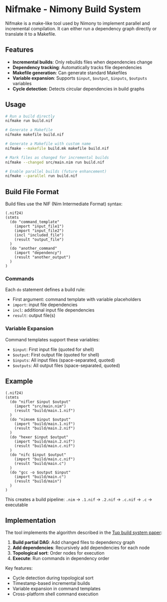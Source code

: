 # Nifmake - Nimony Build System

Nifmake is a make-like tool used by Nimony to implement parallel and incremental compilation. It can either run a dependency graph directly or translate it to a Makefile.

## Features

- **Incremental builds**: Only rebuilds files when dependencies change
- **Dependency tracking**: Automatically tracks file dependencies
- **Makefile generation**: Can generate standard Makefiles
- **Variable expansion**: Supports `$input`, `$output`, `$inputs`, `$outputs` variables
- **Cycle detection**: Detects circular dependencies in build graphs

## Usage

```bash
# Run a build directly
nifmake run build.nif

# Generate a Makefile
nifmake makefile build.nif

# Generate a Makefile with custom name
nifmake --makefile build.mk makefile build.nif

# Mark files as changed for incremental builds
nifmake --changed src/main.nim run build.nif

# Enable parallel builds (future enhancement)
nifmake --parallel run build.nif
```

## Build File Format

Build files use the NIF (Nim Intermediate Format) syntax:

```nif
(.nif24)
(stmts
  (do "command_template"
    (import "input_file1")
    (import "input_file2")
    (incl "included_file")
    (result "output_file")
  )
  (do "another_command"
    (import "dependency")
    (result "another_output")
  )
)
```

### Commands

Each `do` statement defines a build rule:
- First argument: command template with variable placeholders
- `import`: input file dependencies
- `incl`: additional input file dependencies
- `result`: output file(s)

### Variable Expansion

Command templates support these variables:
- `$input`: First input file (quoted for shell)
- `$output`: First output file (quoted for shell)
- `$inputs`: All input files (space-separated, quoted)
- `$outputs`: All output files (space-separated, quoted)

## Example

```nif
(.nif24)
(stmts
  (do "nifler $input $output"
    (import "src/main.nim")
    (result "build/main.1.nif")
  )
  (do "nimsem $input $output"
    (import "build/main.1.nif")
    (result "build/main.2.nif")
  )
  (do "hexer $input $output"
    (import "build/main.2.nif")
    (result "build/main.c.nif")
  )
  (do "nifc $input $output"
    (import "build/main.c.nif")
    (result "build/main.c")
  )
  (do "gcc -o $output $input"
    (import "build/main.c")
    (result "build/main")
  )
)
```

This creates a build pipeline: `.nim` → `.1.nif` → `.2.nif` → `.c.nif` → `.c` → executable

## Implementation

The tool implements the algorithm described in the [Tup build system paper](https://gittup.org/tup/build_system_rules_and_algorithms.pdf):

1. **Build partial DAG**: Add changed files to dependency graph
2. **Add dependencies**: Recursively add dependencies for each node
3. **Topological sort**: Order nodes for execution
4. **Execute**: Run commands in dependency order

Key features:
- Cycle detection during topological sort
- Timestamp-based incremental builds
- Variable expansion in command templates
- Cross-platform shell command execution